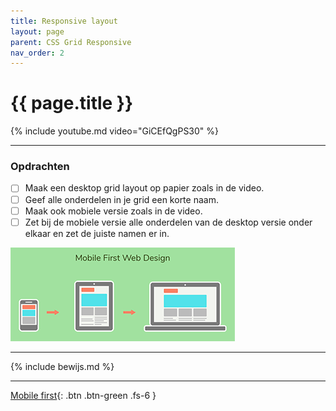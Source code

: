 ```yaml
---
title: Responsive layout
layout: page
parent: CSS Grid Responsive
nav_order: 2
---
```


# {{ page.title }}

{% include youtube.md video="GiCEfQgPS30" %}

---

### Opdrachten
- [ ] Maak een desktop grid layout op papier zoals in de video.
- [ ] Geef alle onderdelen in je grid een korte naam.
- [ ] Maak ook mobiele versie zoals in de video. 
- [ ] Zet bij de mobiele versie alle onderdelen van de desktop versie onder elkaar en zet de juiste namen er in.

![Mobile first](images/mobile-first.png)


---

{% include bewijs.md %}

---

[Mobile first](2-mobile-first){: .btn .btn-green .fs-6 }


